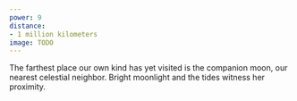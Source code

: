 ```yaml
---
power: 9
distance:
- 1 million kilometers
image: TODO
---
```

The farthest place our own kind has yet visited is the companion moon, our nearest celestial neighbor. Bright moonlight and the tides witness her proximity.
